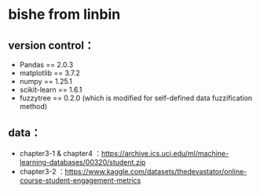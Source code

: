 # bishe from linbin
## version control：
- Pandas == 2.0.3
- matplotlib == 3.7.2
- numpy == 1.25.1
- scikit-learn == 1.6.1
- fuzzytree == 0.2.0 (which is modified for self-defined data fuzzification method)

## data：
- chapter3-1 & chapter4 ：https://archive.ics.uci.edu/ml/machine-learning-databases/00320/student.zip
- chapter3-2            ：https://www.kaggle.com/datasets/thedevastator/online-course-student-engagement-metrics
